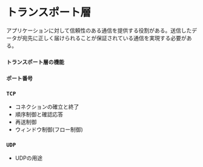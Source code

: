 # トランスポート層
アプリケーションに対して信頼性のある通信を提供する役割がある。送信したデータが宛先に正しく届けられることが保証されている通信を実現する必要がある。

### `トランスポート層の機能`
### `ポート番号`
### `TCP`
- コネクションの確立と終了
- 順序制御と確認応答
- 再送制御
- ウィンドウ制御(フロー制御)
### `UDP`
- UDPの用途
